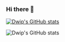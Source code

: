 ### Hi there 👋

<!--
**dsaha04/dsaha04** is a ✨ _special_ ✨ repository because its `README.md` (this file) appears on your GitHub profile.

Here are some ideas to get you started:

- 🔭 I’m currently working on ...
- 🌱 I’m currently learning ...
- 👯 I’m looking to collaborate on ...
- 🤔 I’m looking for help with ...
- 💬 Ask me about ...
- 📫 How to reach me: ...
- 😄 Pronouns: ...
- ⚡ Fun fact: ...
-->
[![Dwip's GitHub stats](https://github-readme-stats.vercel.app/api?username=dsaha04)](https://github.com/dsaha04/github-readme-stats)

![Dwip's GitHub stats](https://github-readme-stats.vercel.app/api?username=dsaha04&count_private=true)

